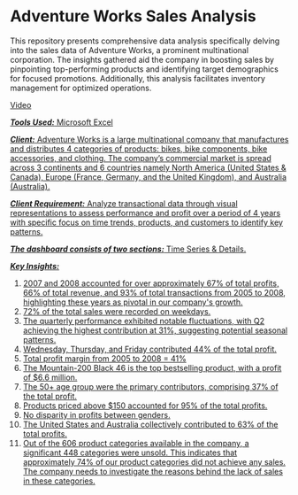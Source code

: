 # Adventure Works Sales Analysis

This repository presents comprehensive data analysis specifically delving into the sales data of Adventure Works, a prominent multinational corporation. The insights gathered aid the company in boosting sales by pinpointing top-performing products and identifying target demographics for focused promotions. Additionally, this analysis facilitates inventory management for optimized operations.

<a href="https://drive.google.com/file/d/1_VVrJ0ZGdF5b8mLLlOjYmf16ACg0Lk4j/view?usp=sharing">Video

***Tools Used:*** Microsoft Excel

***Client:*** Adventure Works is a large multinational company that manufactures and distributes 4 categories of products: bikes, bike components, bike accessories, and clothing. The company’s commercial market is spread across 3 continents and 6 countries namely North America (United States & Canada), Europe (France, Germany, and the United Kingdom), and Australia (Australia).

***Client Requirement:*** Analyze transactional data through visual representations to assess performance and profit over a period of 4 years with specific focus on time trends, products, and customers to identify key patterns.

***The dashboard consists of two sections:*** Time Series & Details.

***Key Insights:***
1.	2007 and 2008 accounted for over approximately 67% of total profits, 66% of total revenue, and 93% of total transactions from 2005 to 2008, highlighting these years as pivotal in our company's growth.
2.	72% of the total sales were recorded on weekdays.
3.	The quarterly performance exhibited notable fluctuations, with Q2 achieving the highest contribution at 31%, suggesting potential seasonal patterns.
4.	Wednesday, Thursday, and Friday contributed 44% of the total profit.
5.	Total profit margin from 2005 to 2008 = 41%
6.	The Mountain-200 Black 46 is the top bestselling product, with a profit of $6.6 million.
7.	The 50+ age group were the primary contributors, comprising 37% of the total profit.
8.	Products priced above $150 accounted for 95% of the total profits.
9.	No disparity in profits between genders.
10.	The United States and Australia collectively contributed to 63% of the total profits.
11.	Out of the 606 product categories available in the company, a significant 448 categories were unsold. This indicates that approximately 74% of our product categories did not achieve any sales. The company needs to investigate the reasons behind the lack of sales in these categories.
